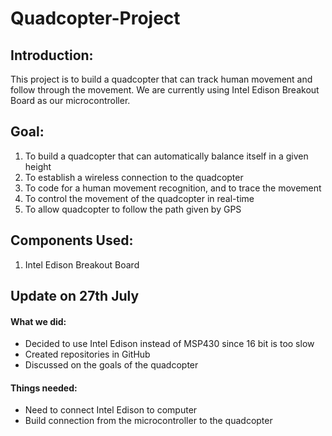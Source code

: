 # Quadcopter-Project

## Introduction: 

This project is to build a quadcopter that can track human movement and follow
through the movement. We are currently using Intel Edison Breakout Board as our 
microcontroller.

## Goal:

1. To build a quadcopter that can automatically balance itself in a given height
2. To establish a wireless connection to the quadcopter
3. To code for a human movement recognition, and to trace the movement
4. To control the movement of the quadcopter in real-time
5. To allow quadcopter to follow the path given by GPS

## Components Used: 

1. Intel Edison Breakout Board

## Update on 27th July

#### What we did:

* Decided to use Intel Edison instead of MSP430 since 16 bit is too slow
* Created repositories in GitHub
* Discussed on the goals of the quadcopter

#### Things needed:

* Need to connect Intel Edison to computer
* Build connection from the microcontroller to the quadcopter